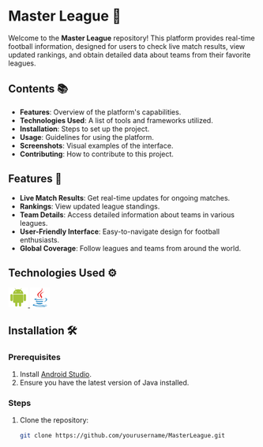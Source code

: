 # Master League 🚀

Welcome to the **Master League** repository! This platform provides real-time football information, designed for users to check live match results, view updated rankings, and obtain detailed data about teams from their favorite leagues.

## Contents 📚

- **Features**: Overview of the platform's capabilities.
- **Technologies Used**: A list of tools and frameworks utilized.
- **Installation**: Steps to set up the project.
- **Usage**: Guidelines for using the platform.
- **Screenshots**: Visual examples of the interface.
- **Contributing**: How to contribute to this project.

## Features 🌟

- **Live Match Results**: Get real-time updates for ongoing matches.
- **Rankings**: View updated league standings.
- **Team Details**: Access detailed information about teams in various leagues.
- **User-Friendly Interface**: Easy-to-navigate design for football enthusiasts.
- **Global Coverage**: Follow leagues and teams from around the world.

## Technologies Used ⚙️

<p align="left">
  <a href="https://developer.android.com/studio" target="_blank" rel="noreferrer">
    <img src="https://raw.githubusercontent.com/devicons/devicon/master/icons/android/android-original.svg" alt="Android Studio" width="40" height="40"/>
  </a>
  <a href="https://www.java.com" target="_blank" rel="noreferrer">
    <img src="https://raw.githubusercontent.com/devicons/devicon/master/icons/java/java-original.svg" alt="Java" width="40" height="40"/>
  </a>
</p>

## Installation 🛠️

### Prerequisites

1. Install [Android Studio](https://developer.android.com/studio).
2. Ensure you have the latest version of Java installed.

### Steps

1. Clone the repository:
   ```bash
   git clone https://github.com/yourusername/MasterLeague.git
